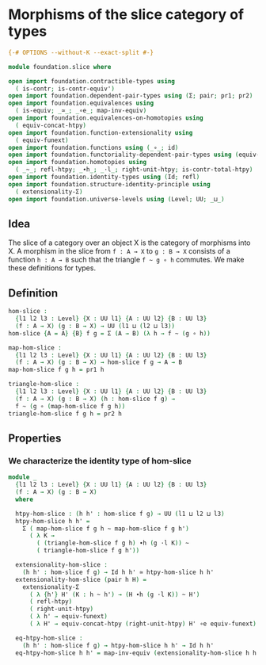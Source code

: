 # Morphisms of the slice category of types

```agda
{-# OPTIONS --without-K --exact-split #-}

module foundation.slice where

open import foundation.contractible-types using
  ( is-contr; is-contr-equiv')
open import foundation.dependent-pair-types using (Σ; pair; pr1; pr2)
open import foundation.equivalences using
  ( is-equiv; _≃_; _∘e_; map-inv-equiv)
open import foundation.equivalences-on-homotopies using
  ( equiv-concat-htpy)
open import foundation.function-extensionality using
  ( equiv-funext)
open import foundation.functions using (_∘_; id)
open import foundation.functoriality-dependent-pair-types using (equiv-tot)
open import foundation.homotopies using
  ( _~_; refl-htpy; _∙h_; _·l_; right-unit-htpy; is-contr-total-htpy)
open import foundation.identity-types using (Id; refl)
open import foundation.structure-identity-principle using
  ( extensionality-Σ)
open import foundation.universe-levels using (Level; UU; _⊔_)
```

## Idea

The slice of a category over an object X is the category of morphisms into X. A morphism in the slice from `f : A → X` to `g : B → X` consists of a function `h : A → B` such that the triangle `f ~ g ∘ h` commutes. We make these definitions for types.

## Definition

```agda
hom-slice :
  {l1 l2 l3 : Level} {X : UU l1} {A : UU l2} {B : UU l3}
  (f : A → X) (g : B → X) → UU (l1 ⊔ (l2 ⊔ l3))
hom-slice {A = A} {B} f g = Σ (A → B) (λ h → f ~ (g ∘ h))

map-hom-slice :
  {l1 l2 l3 : Level} {X : UU l1} {A : UU l2} {B : UU l3}
  (f : A → X) (g : B → X) → hom-slice f g → A → B
map-hom-slice f g h = pr1 h

triangle-hom-slice :
  {l1 l2 l3 : Level} {X : UU l1} {A : UU l2} {B : UU l3}
  (f : A → X) (g : B → X) (h : hom-slice f g) →
  f ~ (g ∘ (map-hom-slice f g h))
triangle-hom-slice f g h = pr2 h
```

## Properties

### We characterize the identity type of hom-slice

```agda
module _
  {l1 l2 l3 : Level} {X : UU l1} {A : UU l2} {B : UU l3}
  (f : A → X) (g : B → X)
  where

  htpy-hom-slice : (h h' : hom-slice f g) → UU (l1 ⊔ l2 ⊔ l3)
  htpy-hom-slice h h' =
    Σ ( map-hom-slice f g h ~ map-hom-slice f g h')
      ( λ K →
        ( (triangle-hom-slice f g h) ∙h (g ·l K)) ~
        ( triangle-hom-slice f g h'))

  extensionality-hom-slice :
    (h h' : hom-slice f g) → Id h h' ≃ htpy-hom-slice h h'
  extensionality-hom-slice (pair h H) =
    extensionality-Σ
      ( λ {h'} H' (K : h ~ h') → (H ∙h (g ·l K)) ~ H')
      ( refl-htpy)
      ( right-unit-htpy)
      ( λ h' → equiv-funext)
      ( λ H' → equiv-concat-htpy (right-unit-htpy) H' ∘e equiv-funext)

  eq-htpy-hom-slice :
    (h h' : hom-slice f g) → htpy-hom-slice h h' → Id h h'
  eq-htpy-hom-slice h h' = map-inv-equiv (extensionality-hom-slice h h')
```
